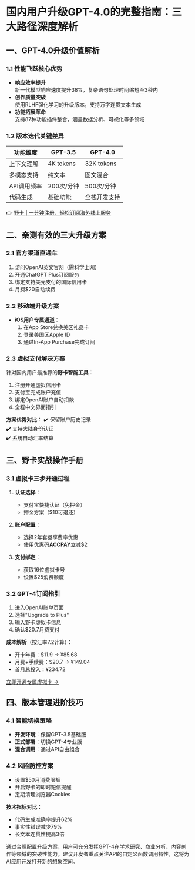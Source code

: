# 国内用户升级GPT-4.0的完整指南：三大路径深度解析

## 一、GPT-4.0升级价值解析
### 1.1 性能飞跃核心优势
- **响应效率提升**  
  新一代模型响应速度提升38%，复杂语句处理时间缩短至3秒内
- **创作质量突破**  
  使用RLHF强化学习的升级版本，支持万字连贯文本生成
- **功能拓展革命**  
  支持87种功能插件整合，涵盖数据分析、可视化等多领域

### 1.2 版本迭代关键差异
| 功能维度       | GPT-3.5       | GPT-4.0          |
|----------------|---------------|------------------|
| 上下文理解     | 4K tokens     | 32K tokens       | 
| 多模态支持     | 纯文本        | 图文混合         |
| API调用频率    | 200次/分钟    | 500次/分钟       |
| 代码生成       | 基础功能      | 全栈开发支持     |

👉 [野卡 | 一分钟注册，轻松订阅海外线上服务](https://bbtdd.com/yeka)

## 二、亲测有效的三大升级方案
### 2.1 官方渠道直通车
1. 访问OpenAI英文官网（需科学上网）
2. 开通ChatGPT Plus订阅服务
3. 绑定支持美元支付的国际信用卡
4. 月费$20自动续费

### 2.2 移动端升级方案
- **iOS用户专属通道**：
  1. 在App Store兑换美区礼品卡
  2. 登录美国区Apple ID
  3. 通过In-App Purchase完成订阅

### 2.3 虚拟支付解决方案
针对国内用户最推荐的**野卡智能工具**：
1. 注册开通虚拟信用卡
2. 支付宝完成账户充值
3. 绑定OpenAI账户自动扣款
4. 全程中文界面指引

**方案优势对比**：
✔️ 保留账户历史记录  
✔️ 支持大陆身份认证  
✔️ 系统自动汇率结算

## 三、野卡实战操作手册
### 3.1 虚拟卡三步开通过程
1. **认证选择**：
   - 支付宝快捷认证（免押金）
   - 押金方案（$10可退还）

2. **账户配置**：
   - 选择2年套餐享费率优惠
   - 使用优惠码**ACCPAY**立减$2

3. **支付绑定**：
   - 获取16位虚拟卡号
   - 设置$25消费额度

### 3.2 GPT-4订阅指引
1. 进入OpenAI账单页面
2. 选择"Upgrade to Plus"
3. 输入野卡虚拟卡信息
4. 确认$20.7月费支付

**成本解析**（按汇率7.2计算）：
- 开卡年费：$11.9 → ¥85.68
- 月费+手续费：$20.7 → ¥149.04
- 首月总投入：¥234.72

[立即开通专属虚拟卡 →](https://bbtdd.com/yeka)

## 四、版本管理进阶技巧
### 4.1 智能切换策略
- **开发环境**：保留GPT-3.5基础版
- **正式部署**：切换GPT-4专业版
- **混合调用**：通过API自由组合

### 4.2 风险防控方案
- 设置$50月消费限额
- 开启野卡的即时短信提醒
- 定期清理浏览器Cookies

**技术指标对比**：
- 代码生成准确率提升62%
- 事实性错误减少79%
- 长文本连贯性提高3倍

通过合理配置升级方案，用户可充分发挥GPT-4在学术研究、商业分析、内容创作等领域的突破性能力。建议开发者重点关注API的自定义函数调用特性，这将为AI应用开发打开新的想象空间。